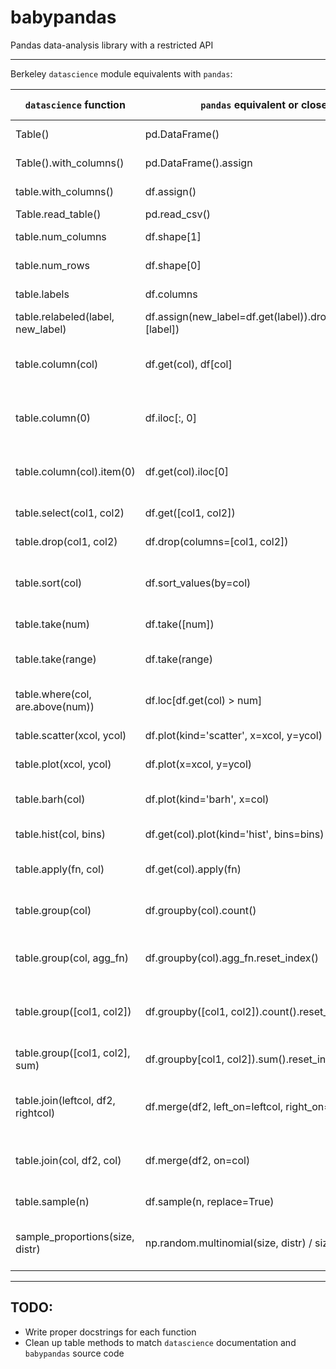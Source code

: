 # babypandas
Pandas data-analysis library with a restricted API

---

Berkeley `datascience` module equivalents with `pandas`:

| `datascience` function             | `pandas` equivalent or close                             | function description                      |
|------------------------------------|----------------------------------------------------------|-------------------------------------------|
| Table()                            | pd.DataFrame()                                           | empty table formation                     |
| Table().with_columns()             | pd.DataFrame().assign                                    | table from lists                          |
| table.with_columns()               | df.assign()                                              | adding columns                            |
| Table.read_table()                 | pd.read_csv()                                            | read in data                              |
| table.num_columns                  | df.shape[1]                                              | number of columns                         |
| table.num_rows                     | df.shape[0]                                              | number of rows                            |
| table.labels                       | df.columns                                               | list of columns                           |
| table.relabeled(label, new_label)  | df.assign(new_label=df.get(label)).drop(columns=[label]) | rename columns                            |
| table.column(col)                  | df.get(col), df[col]                                     | get a specific column (by name)           |
| table.column(0)                    | df.iloc[:, 0]                                            | get a specific column (by index)          |
| table.column(col).item(0)          | df.get(col).iloc[0]                                      | get a specific value in the table         |
| table.select(col1, col2)           | df.get([col1, col2])                                     | get columns as a df                       |
| table.drop(col1, col2)             | df.drop(columns=[col1, col2])                            | drop columns                              |
| table.sort(col)                    | df.sort_values(by=col)                                   | sorts values in a dataframe by col        |
| table.take(num)                    | df.take([num])                                           | selects a single row                      |
| table.take(range)                  | df.take(range)                                           | selects a range of rows                   |
| table.where(col, are.above(num))   | df.loc[df.get(col) > num]                                | selects rows based on condition           |
| table.scatter(xcol, ycol)          | df.plot(kind='scatter', x=xcol, y=ycol)                  | plots a scatter plot                      |
| table.plot(xcol, ycol)             | df.plot(x=xcol, y=ycol)                                  | plots a line plot                         |
| table.barh(col)                    | df.plot(kind='barh', x=col)                              | plots a horizontal bar plot               |
| table.hist(col, bins)              | df.get(col).plot(kind='hist', bins=bins)                 | plots a histogram                         |
| table.apply(fn, col)               | df.get(col).apply(fn)                                    | apply function to a column                |
| table.group(col)                   | df.groupby(col).count()                                  | give counts of values in a col            |
| table.group(col, agg_fn)           | df.groupby(col).agg_fn.reset_index()                     | groups by column, aggregates with fn      |
| table.group([col1, col2])          | df.groupby([col1, col2]).count().reset_index()           | groups by two cols, agg with counts       |
| table.group([col1, col2], sum)     | df.groupby[col1, col2]).sum().reset_index()              | groups by two cols, agg with fn           |
| table.join(leftcol, df2, rightcol) | df.merge(df2, left_on=leftcol, right_on=rightcol)        | merges two dataframes (diff col names)    |
| table.join(col, df2, col)          | df.merge(df2, on=col)                                    | merges two dataframes (same col names)    |
| table.sample(n)                    | df.sample(n, replace=True)                               | sample with replacement                   |
| sample_proportions(size, distr)    | np.random.multinomial(size, distr) / size                | gets sample proportions of a distribution |

---

## TODO:
- Write proper docstrings for each function
- Clean up table methods to match `datascience` documentation and `babypandas` source code
